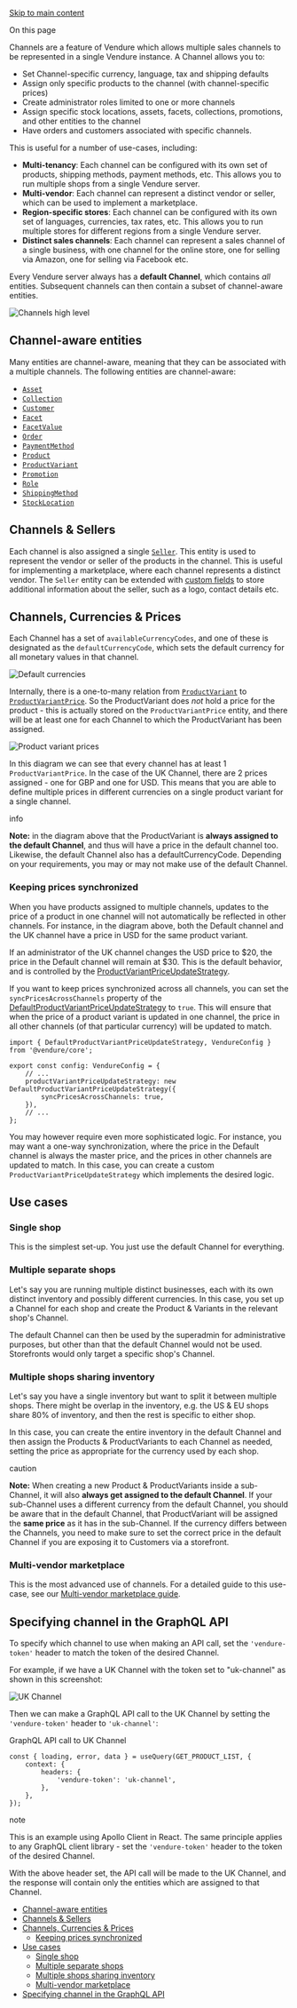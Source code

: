[Skip to main content](https://docs.vendure.io/guides/core-concepts/channels/#__docusaurus_skipToContent_fallback)

On this page

Channels are a feature of Vendure which allows multiple sales channels to be represented in a single Vendure instance. A Channel allows you to:

- Set Channel-specific currency, language, tax and shipping defaults
- Assign only specific products to the channel (with channel-specific prices)
- Create administrator roles limited to one or more channels
- Assign specific stock locations, assets, facets, collections, promotions, and other entities to the channel
- Have orders and customers associated with specific channels.

This is useful for a number of use-cases, including:

- **Multi-tenancy**: Each channel can be configured with its own set of products, shipping methods, payment methods, etc. This
allows you to run multiple shops from a single Vendure server.
- **Multi-vendor**: Each channel can represent a distinct vendor or seller, which can be used to implement a marketplace.
- **Region-specific stores**: Each channel can be configured with its own set of languages, currencies, tax rates, etc. This
allows you to run multiple stores for different regions from a single Vendure server.
- **Distinct sales channels**: Each channel can represent a sales channel of a single business, with one channel for the online
store, one for selling via Amazon, one for selling via Facebook etc.

Every Vendure server always has a **default Channel**, which contains _all_ entities. Subsequent channels can then contain a subset of channel-aware entities.

![Channels high level](https://docs.vendure.io/assets/images/channels-1f47a7c6515534beef14afbb49f7859a.webp)

## Channel-aware entities [​](https://docs.vendure.io/guides/core-concepts/channels/\#channel-aware-entities "Direct link to Channel-aware entities")

Many entities are channel-aware, meaning that they can be associated with a multiple channels. The following entities are channel-aware:

- [`Asset`](https://docs.vendure.io/reference/typescript-api/entities/asset/)
- [`Collection`](https://docs.vendure.io/reference/typescript-api/entities/collection/)
- [`Customer`](https://docs.vendure.io/reference/typescript-api/entities/customer/)
- [`Facet`](https://docs.vendure.io/reference/typescript-api/entities/facet/)
- [`FacetValue`](https://docs.vendure.io/reference/typescript-api/entities/facet-value/)
- [`Order`](https://docs.vendure.io/reference/typescript-api/entities/order/)
- [`PaymentMethod`](https://docs.vendure.io/reference/typescript-api/entities/payment-method/)
- [`Product`](https://docs.vendure.io/reference/typescript-api/entities/product/)
- [`ProductVariant`](https://docs.vendure.io/reference/typescript-api/entities/product-variant/)
- [`Promotion`](https://docs.vendure.io/reference/typescript-api/entities/promotion/)
- [`Role`](https://docs.vendure.io/reference/typescript-api/entities/role/)
- [`ShippingMethod`](https://docs.vendure.io/reference/typescript-api/entities/shipping-method/)
- [`StockLocation`](https://docs.vendure.io/reference/typescript-api/entities/stock-location/)

## Channels & Sellers [​](https://docs.vendure.io/guides/core-concepts/channels/\#channels--sellers "Direct link to Channels & Sellers")

Each channel is also assigned a single [`Seller`](https://docs.vendure.io/reference/typescript-api/entities/seller/). This entity is used to represent
the vendor or seller of the products in the channel. This is useful for implementing a marketplace, where each channel represents
a distinct vendor. The `Seller` entity can be extended with [custom fields](https://docs.vendure.io/guides/developer-guide/custom-fields/) to store additional information about the seller, such as a logo, contact details etc.

## Channels, Currencies & Prices [​](https://docs.vendure.io/guides/core-concepts/channels/\#channels-currencies--prices "Direct link to Channels, Currencies & Prices")

Each Channel has a set of `availableCurrencyCodes`, and one of these is designated as the `defaultCurrencyCode`, which sets the default currency for all monetary values in that channel.

![Default currencies](https://docs.vendure.io/assets/images/default-currency-0c9afb519eb2b9b46a8a978749e5f96e.webp)

Internally, there is a one-to-many relation from [`ProductVariant`](https://docs.vendure.io/reference/typescript-api/entities/product-variant/) to [`ProductVariantPrice`](https://docs.vendure.io/reference/typescript-api/entities/product-variant-price). So the ProductVariant does _not_ hold a price for the product - this is actually stored on the `ProductVariantPrice` entity, and there will be at least one for each Channel to which the ProductVariant has been assigned.

![Product variant prices](https://docs.vendure.io/assets/images/variant-prices-050bd34d76660a11a416717439ee9556.webp)

In this diagram we can see that every channel has at least 1 `ProductVariantPrice`. In the case of the UK Channel, there are 2 prices assigned - one for
GBP and one for USD. This means that you are able to define multiple prices in different currencies on a single product variant for a single channel.

info

**Note:** in the diagram above that the ProductVariant is **always assigned to the default Channel**, and thus will have a price in the default channel too. Likewise, the default Channel also has a defaultCurrencyCode. Depending on your requirements, you may or may not make use of the default Channel.

### Keeping prices synchronized [​](https://docs.vendure.io/guides/core-concepts/channels/\#keeping-prices-synchronized "Direct link to Keeping prices synchronized")

When you have products assigned to multiple channels, updates to the price of a product in one channel will not automatically
be reflected in other channels. For instance, in the diagram above, both the Default channel and the UK channel have a price
in USD for the same product variant.

If an administrator of the UK channel changes the USD price to $20, the price in the Default channel will remain at $30. This
is the default behavior, and is controlled by the [ProductVariantPriceUpdateStrategy](https://docs.vendure.io/reference/typescript-api/configuration/product-variant-price-update-strategy).

If you want to keep prices synchronized across all channels, you can set the `syncPricesAcrossChannels` property of the
[DefaultProductVariantPriceUpdateStrategy](https://docs.vendure.io/reference/typescript-api/configuration/product-variant-price-update-strategy#defaultproductvariantpriceupdatestrategy)
to `true`. This will ensure that when the price of a product variant is updated in one channel, the price in all other channels
(of that particular currency) will be updated to match.

```codeBlockLines_e6Vv
import { DefaultProductVariantPriceUpdateStrategy, VendureConfig } from '@vendure/core';

export const config: VendureConfig = {
    // ...
    productVariantPriceUpdateStrategy: new DefaultProductVariantPriceUpdateStrategy({
        syncPricesAcrossChannels: true,
    }),
    // ...
};

```

You may however require even more sophisticated logic. For instance, you may want a one-way synchronization, where the price
in the Default channel is always the master price, and the prices in other channels are updated to match. In this case, you
can create a custom `ProductVariantPriceUpdateStrategy` which implements the desired logic.

## Use cases [​](https://docs.vendure.io/guides/core-concepts/channels/\#use-cases "Direct link to Use cases")

### Single shop [​](https://docs.vendure.io/guides/core-concepts/channels/\#single-shop "Direct link to Single shop")

This is the simplest set-up. You just use the default Channel for everything.

### Multiple separate shops [​](https://docs.vendure.io/guides/core-concepts/channels/\#multiple-separate-shops "Direct link to Multiple separate shops")

Let's say you are running multiple distinct businesses, each with its own distinct inventory and possibly different currencies. In this case, you set up a Channel for each shop and create the Product & Variants in the relevant shop's Channel.

The default Channel can then be used by the superadmin for administrative purposes, but other than that the default Channel would not be used. Storefronts would only target a specific shop's Channel.

### Multiple shops sharing inventory [​](https://docs.vendure.io/guides/core-concepts/channels/\#multiple-shops-sharing-inventory "Direct link to Multiple shops sharing inventory")

Let's say you have a single inventory but want to split it between multiple shops. There might be overlap in the inventory, e.g. the US & EU shops share 80% of inventory, and then the rest is specific to either shop.

In this case, you can create the entire inventory in the default Channel and then assign the Products & ProductVariants to each Channel as needed, setting the price as appropriate for the currency used by each shop.

caution

**Note:** When creating a new Product & ProductVariants inside a sub-Channel, it will also **always get assigned to the default Channel**. If your sub-Channel uses a different currency from the default Channel, you should be aware that in the default Channel, that ProductVariant will be assigned the **same price** as it has in the sub-Channel. If the currency differs between the Channels, you need to make sure to set the correct price in the default Channel if you are exposing it to Customers via a storefront.

### Multi-vendor marketplace [​](https://docs.vendure.io/guides/core-concepts/channels/\#multi-vendor-marketplace "Direct link to Multi-vendor marketplace")

This is the most advanced use of channels. For a detailed guide to this use-case, see our [Multi-vendor marketplace guide](https://docs.vendure.io/guides/how-to/multi-vendor-marketplaces/).

## Specifying channel in the GraphQL API [​](https://docs.vendure.io/guides/core-concepts/channels/\#specifying-channel-in-the-graphql-api "Direct link to Specifying channel in the GraphQL API")

To specify which channel to use when making an API call, set the `'vendure-token'` header to match the token of the desired Channel.

For example, if we have a UK Channel with the token set to "uk-channel" as shown in this screenshot:

![UK Channel](https://docs.vendure.io/assets/images/channel-token-23a4a90da14ac3e488ee46ff28dc908e.webp)

Then we can make a GraphQL API call to the UK Channel by setting the `'vendure-token'` header to `'uk-channel'`:

GraphQL API call to UK Channel

```codeBlockLines_e6Vv
const { loading, error, data } = useQuery(GET_PRODUCT_LIST, {
    context: {
        headers: {
            'vendure-token': 'uk-channel',
        },
    },
});

```

note

This is an example using Apollo Client in React. The same principle applies to any GraphQL client library - set the `'vendure-token'` header to the token of the desired Channel.

With the above header set, the API call will be made to the UK Channel, and the response will contain only the entities which are assigned to that Channel.

- [Channel-aware entities](https://docs.vendure.io/guides/core-concepts/channels/#channel-aware-entities)
- [Channels & Sellers](https://docs.vendure.io/guides/core-concepts/channels/#channels--sellers)
- [Channels, Currencies & Prices](https://docs.vendure.io/guides/core-concepts/channels/#channels-currencies--prices)
  - [Keeping prices synchronized](https://docs.vendure.io/guides/core-concepts/channels/#keeping-prices-synchronized)
- [Use cases](https://docs.vendure.io/guides/core-concepts/channels/#use-cases)
  - [Single shop](https://docs.vendure.io/guides/core-concepts/channels/#single-shop)
  - [Multiple separate shops](https://docs.vendure.io/guides/core-concepts/channels/#multiple-separate-shops)
  - [Multiple shops sharing inventory](https://docs.vendure.io/guides/core-concepts/channels/#multiple-shops-sharing-inventory)
  - [Multi-vendor marketplace](https://docs.vendure.io/guides/core-concepts/channels/#multi-vendor-marketplace)
- [Specifying channel in the GraphQL API](https://docs.vendure.io/guides/core-concepts/channels/#specifying-channel-in-the-graphql-api)